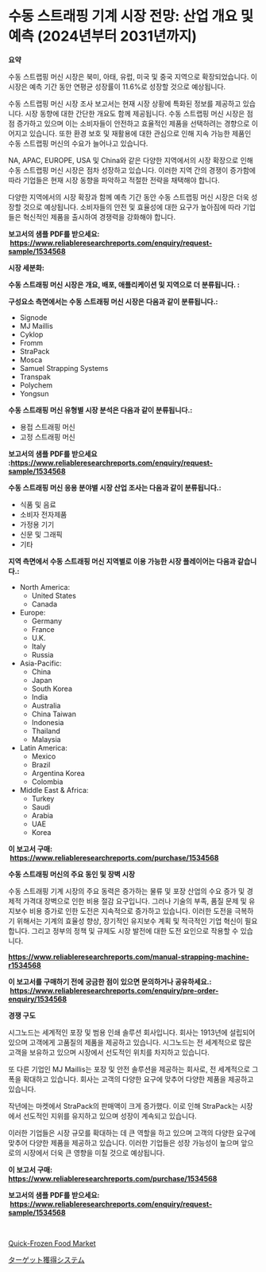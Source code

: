 <p><h1>수동 스트래핑 기계 시장 전망: 산업 개요 및 예측 (2024년부터 2031년까지)</h1></p><p><strong>요약</strong></p>
<p><p>수동 스트랩핑 머신 시장은 북미, 아태, 유럽, 미국 및 중국 지역으로 확장되었습니다. 이 시장은 예측 기간 동안 연평균 성장률이 11.6%로 성장할 것으로 예상됩니다.</p><p>수동 스트랩핑 머신 시장 조사 보고서는 현재 시장 상황에 특화된 정보를 제공하고 있습니다. 시장 동향에 대한 간단한 개요도 함께 제공됩니다. 수동 스트랩핑 머신 시장은 점점 증가하고 있으며 이는 소비자들이 안전하고 효율적인 제품을 선택하려는 경향으로 이어지고 있습니다. 또한 환경 보호 및 재활용에 대한 관심으로 인해 지속 가능한 제품인 수동 스트랩핑 머신의 수요가 늘어나고 있습니다.</p><p>NA, APAC, EUROPE, USA 및 China와 같은 다양한 지역에서의 시장 확장으로 인해 수동 스트랩핑 머신 시장은 점차 성장하고 있습니다. 이러한 지역 간의 경쟁이 증가함에 따라 기업들은 현재 시장 동향을 파악하고 적절한 전략을 채택해야 합니다.</p><p>다양한 지역에서의 시장 확장과 함께 예측 기간 동안 수동 스트랩핑 머신 시장은 더욱 성장할 것으로 예상됩니다. 소비자들의 안전 및 효율성에 대한 요구가 높아짐에 따라 기업들은 혁신적인 제품을 출시하여 경쟁력을 강화해야 합니다.</p></p>
<p><strong>보고서의 샘플 PDF를 받으세요: &nbsp;<a href="https://www.reliableresearchreports.com/enquiry/request-sample/1534568">https://www.reliableresearchreports.com/enquiry/request-sample/1534568</a></strong></p>
<p><strong>시장 세분화:</strong></p>
<p><strong> 수동 스트래핑 머신 시장은 개요, 배포, 애플리케이션 및 지역으로 더 분류됩니다. :</strong></p>
<p><strong>구성요소 측면에서는 수동 스트래핑 머신 시장은 다음과 같이 분류됩니다.:</strong></p>
<p><ul><li>Signode</li><li>MJ Maillis</li><li>Cyklop</li><li>Fromm</li><li>StraPack</li><li>Mosca</li><li>Samuel Strapping Systems</li><li>Transpak</li><li>Polychem</li><li>Yongsun</li></ul></p>
<p><strong> 수동 스트래핑 머신 유형별 시장 분석은 다음과 같이 분류됩니다.:</strong></p>
<p><ul><li>용접 스트래핑 머신</li><li>고정 스트래핑 머신</li></ul></p>
<p><strong>보고서의 샘플 PDF를 받으세요 :<a href="https://www.reliableresearchreports.com/enquiry/request-sample/1534568">https://www.reliableresearchreports.com/enquiry/request-sample/1534568</a></strong></p>
<p><strong> 수동 스트래핑 머신 응용 분야별 시장 산업 조사는 다음과 같이 분류됩니다.:</strong></p>
<p><ul><li>식품 및 음료</li><li>소비자 전자제품</li><li>가정용 기기</li><li>신문 및 그래픽</li><li>기타</li></ul></p>
<p><strong>지역 측면에서 수동 스트래핑 머신 지역별로 이용 가능한 시장 플레이어는 다음과 같습니다.:</strong></p>
<p><ul>
    <li>
        North America:
        <ul>
            <li>United States</li>
            <li>Canada</li>
        </ul>
    </li>
    <li>
        Europe:
        <ul>
            <li>Germany</li>
            <li>France</li>
            <li>U.K.</li>
            <li>Italy</li>
            <li>Russia</li>
        </ul>
    </li>
    <li>
        Asia-Pacific:
        <ul>
            <li>China</li>
            <li>Japan</li>
            <li>South Korea</li>
            <li>India</li>
            <li>Australia</li>
            <li>China Taiwan</li>
            <li>Indonesia</li>
            <li>Thailand</li>
            <li>Malaysia</li>
        </ul>
    </li>
    <li>
        Latin America:
        <ul>
            <li>Mexico</li>
            <li>Brazil</li>
            <li>Argentina Korea</li>
            <li>Colombia</li>
        </ul>
    </li>
    <li>
        Middle East & Africa:
        <ul>
            <li>Turkey</li>
            <li>Saudi</li>
            <li>Arabia</li>
            <li>UAE</li>
            <li>Korea</li>
        </ul>
    </li>
    </ul></p>
<p><strong>이 보고서 구매: &nbsp;<a href="https://www.reliableresearchreports.com/purchase/1534568">https://www.reliableresearchreports.com/purchase/1534568</a></strong></p>
<p><strong>수동 스트래핑 머신의 주요 동인 및 장벽 시장</strong></p>
<p><p>수동 스트래핑 기계 시장의 주요 동력은 증가하는 물류 및 포장 산업의 수요 증가 및 경제적 가격대 장벽으로 인한 비용 절감 요구입니다. 그러나 기술의 부족, 품질 문제 및 유지보수 비용 증가로 인한 도전은 지속적으로 증가하고 있습니다. 이러한 도전을 극복하기 위해서는 기계의 효율성 향상, 장기적인 유지보수 계획 및 적극적인 기업 혁신이 필요합니다. 그리고 정부의 정책 및 규제도 시장 발전에 대한 도전 요인으로 작용할 수 있습니다.</p></p>
<p><strong><a href="https://www.reliableresearchreports.com/manual-strapping-machine-r1534568">https://www.reliableresearchreports.com/manual-strapping-machine-r1534568</a></strong></p>
<p><strong>이 보고서를 구매하기 전에 궁금한 점이 있으면 문의하거나 공유하세요.: &nbsp;<a href="https://www.reliableresearchreports.com/enquiry/pre-order-enquiry/1534568">https://www.reliableresearchreports.com/enquiry/pre-order-enquiry/1534568</a></strong></p>
<p><strong>경쟁 구도</strong></p>
<p><p>시그노드는 세계적인 포장 및 범용 인쇄 솔루션 회사입니다. 회사는 1913년에 설립되어 있으며 고객에게 고품질의 제품을 제공하고 있습니다. 시그노드는 전 세계적으로 많은 고객을 보유하고 있으며 시장에서 선도적인 위치를 차지하고 있습니다.</p><p>또 다른 기업인 MJ Maillis는 포장 및 안전 솔루션을 제공하는 회사로, 전 세계적으로 그 폭을 확대하고 있습니다. 회사는 고객의 다양한 요구에 맞추어 다양한 제품을 제공하고 있습니다.</p><p>작년에는 마켓에서 StraPack의 판매액이 크게 증가했다. 이로 인해 StraPack는 시장에서 선도적인 지위를 유지하고 있으며 성장이 계속되고 있습니다.</p><p>이러한 기업들은 시장 규모를 확대하는 데 큰 역할을 하고 있으며 고객의 다양한 요구에 맞추어 다양한 제품을 제공하고 있습니다. 이러한 기업들은 성장 가능성이 높으며 앞으로의 시장에서 더욱 큰 영향을 미칠 것으로 예상됩니다.</p></p>
<p><strong>이 보고서 구매: &nbsp; <a href="https://www.reliableresearchreports.com/purchase/1534568">https://www.reliableresearchreports.com/purchase/1534568</a></strong></p>
<p><strong>보고서의 샘플 PDF를 받으세요: &nbsp;<a href="https://www.reliableresearchreports.com/enquiry/request-sample/1534568">https://www.reliableresearchreports.com/enquiry/request-sample/1534568</a></strong><strong></strong></p>
<p>&nbsp;</p>
<p><p><a href="https://github.com/moyahfrancoestellec51j635wcx/Market-Research-Report-List-2/blob/main/quick-frozen-food-market.md">Quick-Frozen Food Market</a></p><p><a href="https://github.com/lily-u-genius/Market-Research-Report-List-1/blob/main/630761919798.md">ターゲット獲得システム</a></p></p>